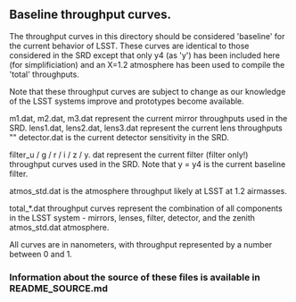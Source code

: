 ## Baseline throughput curves.  ##

The throughput curves in this directory should be considered
'baseline' for the current behavior of LSST. These curves are
identical to those considered in the SRD except that only y4 (as 'y')
has been included here (for simplificiation) and an X=1.2 atmosphere
has been used to compile the 'total' throughputs.

Note that these throughput curves are subject to change as our knowledge
of the LSST systems improve and prototypes become available.


m1.dat, m2.dat, m3.dat represent the current mirror throughputs used in the SRD.
lens1.dat, lens2.dat, lens3.dat represent the current lens throughputs ""
detector.dat is the current detector sensitivity in the SRD.

filter_u / g / r / i / z / y. dat represent the current filter (filter only!)
  throughput curves used in the SRD. Note that y = y4 is the current baseline filter.


atmos_std.dat is the atmosphere throughput likely at LSST at 1.2 airmasses.

total_*.dat throughput curves represent the combination of all components in the LSST
  system - mirrors, lenses, filter, detector, and the zenith atmos_std.dat atmosphere.

All curves are in nanometers, with throughput represented by a number between 0 and 1.


### Information about the source of these files is available in README_SOURCE.md ###
